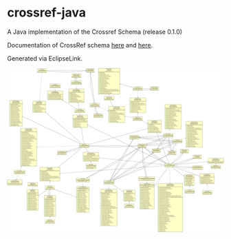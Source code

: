 # crossref-java
A Java implementation of the Crossref Schema (release 0.1.0) 

Documentation of CrossRef schema [here](https://gitlab.com/crossref/schema/-/releases/0.1.0) and [here](https://www.crossref.org/education/content-registration/).

Generated via EclipseLink.

![UML class diagram](https://github.com/semuelle/crossref-java/blob/master/uml/uml-excerpt.png)

